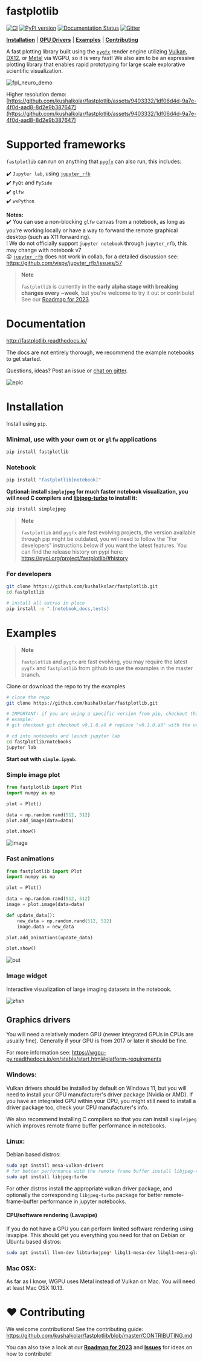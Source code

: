 # fastplotlib
[![CI](https://github.com/kushalkolar/fastplotlib/actions/workflows/ci.yml/badge.svg)](https://github.com/kushalkolar/fastplotlib/actions/workflows/ci.yml)
[![PyPI version](https://badge.fury.io/py/fastplotlib.svg)](https://badge.fury.io/py/fastplotlib)
[![Documentation Status](https://readthedocs.org/projects/fastplotlib/badge/?version=latest)](https://fastplotlib.readthedocs.io/en/latest/?badge=latest)
[![Gitter](https://badges.gitter.im/fastplotlib/community.svg)](https://gitter.im/fastplotlib/community?utm_source=badge&utm_medium=badge&utm_campaign=pr-badge)

[**Installation**](https://github.com/kushalkolar/fastplotlib#installation) | [**GPU Drivers**](https://github.com/kushalkolar/fastplotlib#graphics-drivers) | [**Examples**](https://github.com/kushalkolar/fastplotlib#examples) | [**Contributing**](https://github.com/kushalkolar/fastplotlib#contributing)

A fast plotting library built using the [`pygfx`](https://github.com/pygfx/pygfx) render engine utilizing [Vulkan](https://en.wikipedia.org/wiki/Vulkan), [DX12](https://en.wikipedia.org/wiki/DirectX#DirectX_12), or [Metal](https://developer.apple.com/metal/) via WGPU, so it is very fast! We also aim to be an expressive plotting library that enables rapid prototyping for large scale explorative scientific visualization.

![fpl_neuro_demo](https://github.com/kushalkolar/fastplotlib/assets/9403332/0bebe2fe-3c45-4da4-a026-9505751a4087)

Higher resolution demo: [https://github.com/kushalkolar/fastplotlib/assets/9403332/1df06d4d-9a7e-4f0d-aad8-8d2e9b387647](https://github.com/kushalkolar/fastplotlib/assets/9403332/1df06d4d-9a7e-4f0d-aad8-8d2e9b387647)

# Supported frameworks

`fastplotlib` can run on anything that [`pygfx`](https://github.com/pygfx/pygfx) can also run, this includes:

:heavy_check_mark: `Jupyter lab`, using [`jupyter_rfb`](https://github.com/vispy/jupyter_rfb)\
:heavy_check_mark: `PyQt` and `PySide`\
:heavy_check_mark: `glfw`\
:heavy_check_mark: `wxPython`

**Notes:**\
:heavy_check_mark: You can use a non-blocking `glfw` canvas from a notebook, as long as you're working locally or have a way to forward the remote graphical desktop (such as X11 forwarding).\
:grey_exclamation: We do not officially support `jupyter notebook` through `jupyter_rfb`, this may change with notebook v7\
:disappointed: [`jupyter_rfb`](https://github.com/vispy/jupyter_rfb) does not work in collab, for a detailed discussion see: https://github.com/vispy/jupyter_rfb/issues/57 

> **Note**
> 
> `fastplotlib` is currently in the **early alpha stage with breaking changes every ~week**, but you're welcome to try it out or contribute! See our [Roadmap for 2023](https://github.com/kushalkolar/fastplotlib/issues/55).

# Documentation

http://fastplotlib.readthedocs.io/ 

The docs are not entirely thorough, we recommend the example notebooks to get started.

Questions, ideas? Post an issue or [chat on gitter](https://gitter.im/fastplotlib/community?utm_source=share-link&utm_medium=link&utm_campaign=share-link).

![epic](https://user-images.githubusercontent.com/9403332/210304473-f36f2aaf-319e-435b-bcc8-0e8d3e1ef282.gif)

# Installation

Install using `pip`.

### Minimal, use with your own `Qt` or `glfw` applications
```bash
pip install fastplotlib
```

### Notebook
```bash
pip install "fastplotlib[notebook]"
```

**Optional: install `simplejpeg` for much faster notebook visualization, you will need C compilers and [libjpeg-turbo](https://libjpeg-turbo.org/) to install it:**

```bash
pip install simplejpeg
```

> **Note**
>
> `fastplotlib` and `pygfx` are fast evolving projects, the version available through pip might be outdated, you will need to follow the "For developers" instructions below if you want the latest features. You can find the release history on pypi here: https://pypi.org/project/fastplotlib/#history

### For developers
```bash
git clone https://github.com/kushalkolar/fastplotlib.git
cd fastplotlib

# install all extras in place
pip install -e ".[notebook,docs,tests]
```

# Examples

> **Note**
> 
> `fastplotlib` and `pygfx` are fast evolving, you may require the latest `pygfx` and `fastplotlib` from github to use the examples in the master branch.

Clone or download the repo to try the examples

```bash
# clone the repo
git clone https://github.com/kushalkolar/fastplotlib.git

# IMPORTANT: if you are using a specific version from pip, checkout that version to get the examples which work for that version
# example:
# git checkout git checkout v0.1.0.a9 # replace "v0.1.0.a9" with the version you have

# cd into notebooks and launch jupyter lab
cd fastplotlib/notebooks
jupyter lab
```

**Start out with `simple.ipynb`.**

### Simple image plot
```python
from fastplotlib import Plot
import numpy as np

plot = Plot()

data = np.random.rand(512, 512)
plot.add_image(data=data)

plot.show()
```
![image](https://user-images.githubusercontent.com/9403332/209422734-4f983b42-e126-40a7-a681-3b8e22dbd797.png)

### Fast animations
```python
from fastplotlib import Plot
import numpy as np

plot = Plot()

data = np.random.rand(512, 512)
image = plot.image(data=data)

def update_data():
    new_data = np.random.rand(512, 512)
    image.data = new_data

plot.add_animations(update_data)

plot.show()
```

![out](https://user-images.githubusercontent.com/9403332/209422871-6b2153f3-81ca-4f62-9200-8206a81eaf0d.gif)

### Image widget

Interactive visualization of large imaging datasets in the notebook.

![zfish](https://user-images.githubusercontent.com/9403332/209711810-abdb7d1d-81ce-4874-80f5-082efa2c421d.gif)

## Graphics drivers

You will need a relatively modern GPU (newer integrated GPUs in CPUs are usually fine). Generally if your GPU is from 2017 or later it should be fine.

For more information see: https://wgpu-py.readthedocs.io/en/stable/start.html#platform-requirements

### Windows:
Vulkan drivers should be installed by default on Windows 11, but you will need to install your GPU manufacturer's driver package (Nvidia or AMD). If you have an integrated GPU within your CPU, you might still need to install a driver package too, check your CPU manufacturer's info.

We also recommend installing C compilers so that you can install `simplejpeg` which improves remote frame buffer performance in notebooks.

### Linux:
Debian based distros:

```bash
sudo apt install mesa-vulkan-drivers
# for better performance with the remote frame buffer install libjpeg-turbo
sudo apt install libjpeg-turbo
```

For other distros install the appropriate vulkan driver package, and optionally the corresponding `libjpeg-turbo` package for better remote-frame-buffer performance in jupyter notebooks.

#### CPU/software rendering (Lavapipe)

If you do not have a GPU you can perform limited software rendering using lavapipe. This should get you everything you need for that on Debian or Ubuntu based distros:

```bash
sudo apt install llvm-dev libturbojpeg* libgl1-mesa-dev libgl1-mesa-glx libglapi-mesa libglx-mesa0 mesa-common-dev mesa-vulkan-drivers
```

### Mac OSX:
As far as I know, WGPU uses Metal instead of Vulkan on Mac. You will need at least Mac OSX 10.13.

# :heart: Contributing

We welcome contributions! See the contributing guide: https://github.com/kushalkolar/fastplotlib/blob/master/CONTRIBUTING.md

You can also take a look at our [**Roadmap for 2023**](https://github.com/kushalkolar/fastplotlib/issues/55) and [**Issues**](https://github.com/kushalkolar/fastplotlib/issues) for ideas on how to contribute!
